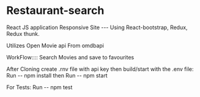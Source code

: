 # Restaurant-search

React JS application 
Responsive Site --- Using React-bootstrap, Redux, Redux thunk.

Utilizes Open Movie api From omdbapi

WorkFlow::::
Search Movies and save to favourites

After Cloning create .rnv file with api key then build/start with the .env file: 
Run -- npm install
then 
Run -- npm start

For Tests:
Run -- npm test
